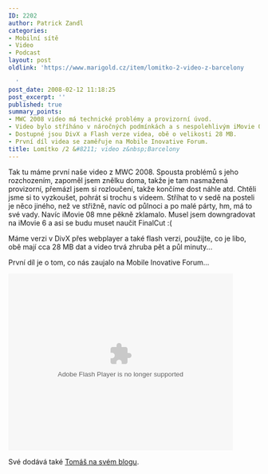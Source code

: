 ```yaml
---
ID: 2202
author: Patrick Zandl
categories:
- Mobilní sítě
- Video
- Podcast
layout: post
oldlink: 'https://www.marigold.cz/item/lomitko-2-video-z-barcelony

  '
post_date: 2008-02-12 11:18:25
post_excerpt: ''
published: true
summary_points:
- MWC 2008 video má technické problémy a provizorní úvod.
- Video bylo stříháno v náročných podmínkách a s nespolehlivým iMovie 08.
- Dostupné jsou DivX a Flash verze videa, obě o velikosti 28 MB.
- První díl videa se zaměřuje na Mobile Inovative Forum.
title: Lomítko /2 &#8211; video z&nbsp;Barcelony
---
```


Tak tu máme první naše video z MWC 2008. Spousta problémů s jeho rozchozením, zapoměl jsem znělku doma, takže je tam nasmažená provizorní, přemázl jsem si rozloučení, takže končíme dost náhle atd. Chtěli jsme si to vyzkoušet, pohrát si trochu s videem. Stříhat to v sedě na posteli je něco jiného, než ve střižně, navíc od půlnoci a po malé párty, hm, má to své vady. Navíc iMovie 08 mne pěkně zklamalo. Musel jsem downgradovat na iMovie 6 a asi se budu muset naučit FinalCut :(

Máme verzi v DivX přes webplayer a také flash verzi, použijte, co je libo, obě mají cca 28 MB dat a video trvá zhruba pět a půl minuty...  

První díl je o tom, co nás zaujalo na Mobile Inovative Forum... 

<object height="354" width="450"><param name="movie" value="http://www.stream.cz/object/36323-lomitko-2-mwc2008"><param name="allowfullscreen" value="true"><param name="wmode" value="transparent"><embed src="http://www.stream.cz/object/36323-lomitko-2-mwc2008" type="application/x-shockwave-flash" wmode="transparent" allowfullscreen="true" height="354" width="450"></object>

Své dodává také <a href="http://mobilnistranky.blog.lupa.cz/0802/jake-jsou-nove-mobilni-technologie">Tomáš na svém blogu</a>.